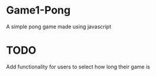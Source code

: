 # Game1-Pong
A simple pong game made using javascript 

# TODO
Add functionality for users to select how long their game is
